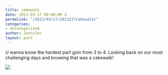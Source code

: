 ```yaml
---
title: cakewalk
date: 2013-03-17 00:00:00 Z
permalink: "/2013/03/17/2013217cakewalk/"
categories:
- Uncategorized
author: Jennifer
layout: post
---
```


U wanna know the hardest part goin from 3 to 4. Looking back on our most challenging days and knowing that was a cakewalk!<br style="color: rgb(0, 0, 0); font-family: Helvetica; font-size: medium; letter-spacing: normal; line-height: normal; " />

![](http://static1.squarespace.com/static/50db6bb3e4b015296cd43789/50dfa5b1e4b0dc6320e0b5ea/514520cfe4b0e599fc6c22e9/1363551066571/2013-03-08+17.22.23.jpg.23.jpg?format=original)
